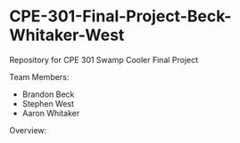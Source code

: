 # CPE-301-Final-Project-Beck-Whitaker-West
Repository for CPE 301 Swamp Cooler Final Project

Team Members:
- Brandon Beck
- Stephen West
- Aaron Whitaker

Overview:

